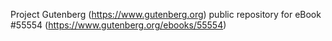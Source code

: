 Project Gutenberg (https://www.gutenberg.org) public repository for
eBook #55554 (https://www.gutenberg.org/ebooks/55554)
